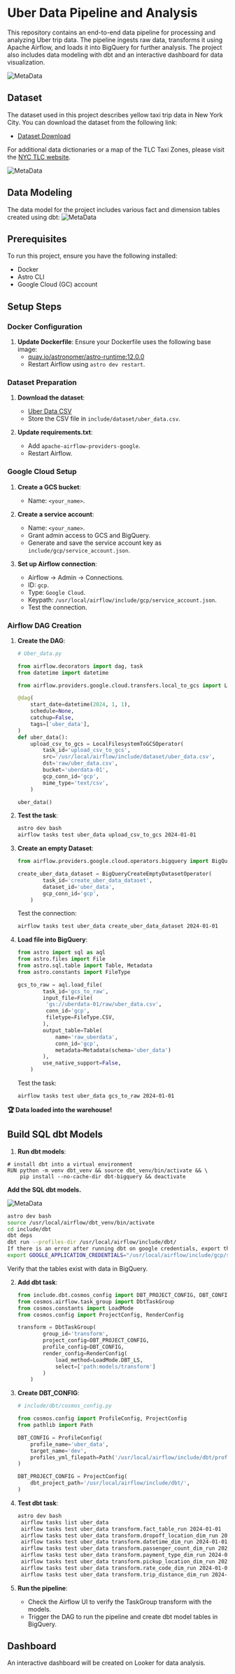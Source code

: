 
# Uber Data Pipeline and Analysis

This repository contains an end-to-end data pipeline for processing and analyzing Uber trip data. The pipeline ingests raw data, transforms it using Apache Airflow, and loads it into BigQuery for further analysis. The project also includes data modeling with dbt and an interactive dashboard for data visualization.

![MetaData](./include/images/end-to-end-airflow.png)

## Dataset

The dataset used in this project describes yellow taxi trip data in New York City. You can download the dataset from the following link:

- [Dataset Download](https://drive.google.com/file/d/1ZLQCnTG6PbPfBO1pHPCgX4ruu3XXSSpj/view?usp=sharing)

For additional data dictionaries or a map of the TLC Taxi Zones, please visit the [NYC TLC website](http://www.nyc.gov/html/tlc/html/about/trip_record_data.shtml).

![MetaData](./include/images/metadata_sheet.png)

## Data Modeling

The data model for the project includes various fact and dimension tables created using dbt:
![MetaData](./include/images/uber_data_model.png)


## Prerequisites

To run this project, ensure you have the following installed:

- Docker
- Astro CLI
- Google Cloud (GC) account

## Setup Steps

### Docker Configuration

1. **Update Dockerfile**: Ensure your Dockerfile uses the following base image:
   - [quay.io/astronomer/astro-runtime:12.0.0](http://quay.io/astronomer/astro-runtime:12.0.0)
   - Restart Airflow using `astro dev restart`.

### Dataset Preparation

1. **Download the dataset**:
   - [Uber Data CSV](https://drive.google.com/file/d/1ZLQCnTG6PbPfBO1pHPCgX4ruu3XXSSpj/view?usp=sharing)
   - Store the CSV file in `include/dataset/uber_data.csv`.

2. **Update requirements.txt**:
   - Add `apache-airflow-providers-google`.
   - Restart Airflow.

### Google Cloud Setup

1. **Create a GCS bucket**:
   - Name: `<your_name>`.

2. **Create a service account**:
   - Name: `<your_name>`.
   - Grant admin access to GCS and BigQuery.
   - Generate and save the service account key as `include/gcp/service_account.json`.

3. **Set up Airflow connection**:
   - Airflow → Admin → Connections.
   - ID: `gcp`.
   - Type: `Google Cloud`.
   - Keypath: `/usr/local/airflow/include/gcp/service_account.json`.
   - Test the connection.

### Airflow DAG Creation

1. **Create the DAG**:

   ```python
   # Uber_data.py

   from airflow.decorators import dag, task
   from datetime import datetime

   from airflow.providers.google.cloud.transfers.local_to_gcs import LocalFilesystemToGCSOperator

   @dag(
       start_date=datetime(2024, 1, 1),
       schedule=None,
       catchup=False,
       tags=['uber_data'],   
   )
   def uber_data():
       upload_csv_to_gcs = LocalFilesystemToGCSOperator(
           task_id='upload_csv_to_gcs',
           src='/usr/local/airflow/include/dataset/uber_data.csv',
           dst='raw/uber_data.csv',
           bucket='uberdata-01',
           gcp_conn_id='gcp',
           mime_type='text/csv',
       )

   uber_data()
   ```

2. **Test the task**:

   ```bash
   astro dev bash
   airflow tasks test uber_data upload_csv_to_gcs 2024-01-01
   ```

3. **Create an empty Dataset**:

   ```python
   from airflow.providers.google.cloud.operators.bigquery import BigQueryCreateEmptyDatasetOperator

   create_uber_data_dataset = BigQueryCreateEmptyDatasetOperator(
           task_id='create_uber_data_dataset',
           dataset_id='uber_data',
           gcp_conn_id='gcp',
       )
   ```

   Test the connection:

   ```bash
   airflow tasks test uber_data create_uber_data_dataset 2024-01-01
   ```

4. **Load file into BigQuery**:

   ```python
   from astro import sql as aql
   from astro.files import File
   from astro.sql.table import Table, Metadata
   from astro.constants import FileType

   gcs_to_raw = aql.load_file(
           task_id='gcs_to_raw',
           input_file=File(
            'gs://uberdata-01/raw/uber_data.csv',
            conn_id='gcp',
            filetype=FileType.CSV,   
           ),
           output_table=Table(
               name='raw_uberdata',
               conn_id='gcp',
               metadata=Metadata(schema='uber_data')
           ),
           use_native_support=False,
       )
   ```

   Test the task:

   ```bash
   airflow tasks test uber_data gcs_to_raw 2024-01-01
   ```

**🏆 Data loaded into the warehouse!**

## Build SQL dbt Models

1. **Run dbt models**:

```
# install dbt into a virtual environment
RUN python -m venv dbt_venv && source dbt_venv/bin/activate && \
    pip install --no-cache-dir dbt-bigquery && deactivate
```

**Add the SQL dbt models.**

![MetaData](./include/images/dbt_model.png)

   ```bash
   astro dev bash
   source /usr/local/airflow/dbt_venv/bin/activate
   cd include/dbt 
   dbt deps
   dbt run --profiles-dir /usr/local/airflow/include/dbt/
   If there is an error after running dbt on google credentials, export the json key path,
   export GOOGLE_APPLICATION_CREDENTIALS="/usr/local/airflow/include/gcp/service_account.json"

   ```

   Verify that the tables exist with data in BigQuery.

2. **Add dbt task**:

   ```python
   from include.dbt.cosmos_config import DBT_PROJECT_CONFIG, DBT_CONFIG
   from cosmos.airflow.task_group import DbtTaskGroup
   from cosmos.constants import LoadMode
   from cosmos.config import ProjectConfig, RenderConfig

   transform = DbtTaskGroup(
           group_id='transform',
           project_config=DBT_PROJECT_CONFIG,
           profile_config=DBT_CONFIG,
           render_config=RenderConfig(
               load_method=LoadMode.DBT_LS,
               select=['path:models/transform']
           )
       )
   ```

3. **Create DBT_CONFIG**:

   ```python
   # include/dbt/cosmos_config.py

   from cosmos.config import ProfileConfig, ProjectConfig
   from pathlib import Path

   DBT_CONFIG = ProfileConfig(
       profile_name='uber_data',
       target_name='dev',
       profiles_yml_filepath=Path('/usr/local/airflow/include/dbt/profiles.yml')
   )

   DBT_PROJECT_CONFIG = ProjectConfig(
       dbt_project_path='/usr/local/airflow/include/dbt/',
   )
   ```

4. **Test dbt task**:

   ```bash
   astro dev bash
    airflow tasks list uber_data
    airflow tasks test uber_data transform.fact_table_run 2024-01-01
    airflow tasks test uber_data transform.dropoff_location_dim_run 2024-01-01
    airflow tasks test uber_data transform.datetime_dim_run 2024-01-01
    airflow tasks test uber_data transform.passenger_count_dim_run 2024-01-01
    airflow tasks test uber_data transform.payment_type_dim_run 2024-01-01
    airflow tasks test uber_data transform.pickup_location_dim_run 2024-01-01
    airflow tasks test uber_data transform.rate_code_dim_run 2024-01-01
    airflow tasks test uber_data transform.trip_distance_dim_run 2024-01-01
   ```

5. **Run the pipeline**:
   - Check the Airflow UI to verify the TaskGroup transform with the models.
   - Trigger the DAG to run the pipeline and create dbt model tables in BigQuery.

## Dashboard

An interactive dashboard will be created on Looker for data analysis.
